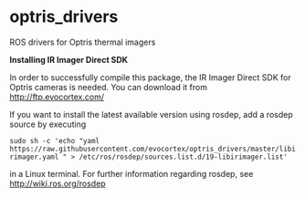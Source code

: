 optris_drivers
==============

ROS drivers for Optris thermal imagers

**Installing IR Imager Direct SDK**

In order to successfully compile this package, the IR Imager Direct SDK for Optris cameras is needed.
You can download it from http://ftp.evocortex.com/


If you want to install the latest available version using rosdep, add a rosdep source by executing

``sudo sh -c 'echo "yaml https://raw.githubusercontent.com/evocortex/optris_drivers/master/libirimager.yaml " > /etc/ros/rosdep/sources.list.d/19-libirimager.list'``

in a Linux terminal. For further information regarding rosdep, see http://wiki.ros.org/rosdep

